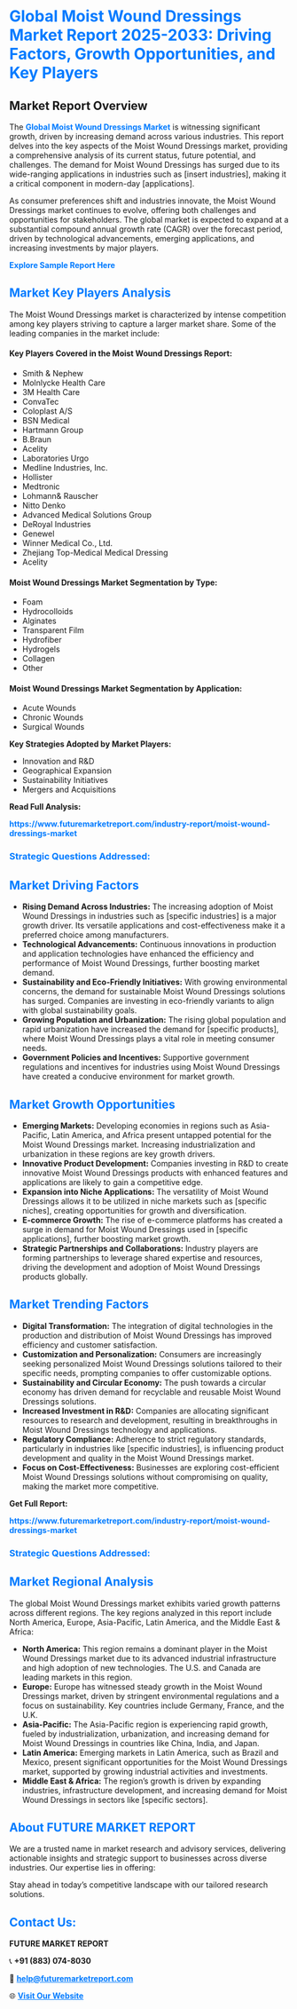 <h1 style="color: #007BFF;">Global Moist Wound Dressings Market Report 2025-2033: Driving Factors, Growth Opportunities, and Key Players</h1>

<section id="overview">
<h2>Market Report Overview</h2>
<p>The <a href="https://www.futuremarketreport.com/industry-report/moist-wound-dressings-market" style="color: #007BFF; text-decoration: none;"><strong>Global Moist Wound Dressings Market</strong></a> is witnessing significant growth, driven by increasing demand across various industries. This report delves into the key aspects of the Moist Wound Dressings market, providing a comprehensive analysis of its current status, future potential, and challenges. The demand for Moist Wound Dressings has surged due to its wide-ranging applications in industries such as [insert industries], making it a critical component in modern-day [applications].</p>
<p>As consumer preferences shift and industries innovate, the Moist Wound Dressings market continues to evolve, offering both challenges and opportunities for stakeholders. The global market is expected to expand at a substantial compound annual growth rate (CAGR) over the forecast period, driven by technological advancements, emerging applications, and increasing investments by major players.</p>
</section>

<section id="overview">
<p><a href="https://www.futuremarketreport.com/request-sample/reportId=102032" style="color: #007BFF; text-decoration: none;"><strong>Explore Sample Report Here</strong></a></p>
</section>

<section id="key-players">
<h2 style="color: #007BFF;">Market Key Players Analysis</h2>
<p>The Moist Wound Dressings market is characterized by intense competition among key players striving to capture a larger market share. Some of the leading companies in the market include:</p>
<h4>Key Players Covered in the Moist Wound Dressings Report:</h4>
<ul><li>Smith &amp; Nephew</li><li>Molnlycke Health Care</li><li>3M Health Care</li><li>ConvaTec</li><li>Coloplast A/S</li><li>BSN Medical</li><li>Hartmann Group</li><li>B.Braun</li><li>Acelity</li><li>Laboratories Urgo</li><li>Medline Industries, Inc.</li><li>Hollister</li><li>Medtronic</li><li>Lohmann&amp; Rauscher</li><li>Nitto Denko</li><li>Advanced Medical Solutions Group</li><li>DeRoyal Industries</li><li>Genewel</li><li>Winner Medical Co., Ltd.</li><li>Zhejiang Top-Medical Medical Dressing</li><li>Acelity</li></ul>
<h4>Moist Wound Dressings Market Segmentation by Type:</h4>
<ul><li>Foam</li><li>Hydrocolloids</li><li>Alginates</li><li>Transparent Film</li><li>Hydrofiber</li><li>Hydrogels</li><li>Collagen</li><li>Other</li></ul>

<h4>Moist Wound Dressings Market Segmentation by Application:</h4>
<ul><li>Acute Wounds</li><li>Chronic Wounds</li><li>Surgical Wounds</li></ul>
<p><strong>Key Strategies Adopted by Market Players:</strong></p>
<ul>
<li>Innovation and R&D</li>
<li>Geographical Expansion</li>
<li>Sustainability Initiatives</li>
<li>Mergers and Acquisitions</li>
</ul>
</section>

<section>
<p><strong>Read Full Analysis: </strong></p><a href="https://www.futuremarketreport.com/industry-report/moist-wound-dressings-market" style="color: #007BFF; text-decoration: none;"><strong>https://www.futuremarketreport.com/industry-report/moist-wound-dressings-market</strong></a>
<h3 style="color: #007BFF;">Strategic Questions Addressed:</h3>
</section>

<section id="driving-factors">
<h2 style="color: #007BFF;">Market Driving Factors</h2>
<ul>
<li><strong>Rising Demand Across Industries:</strong> The increasing adoption of Moist Wound Dressings in industries such as [specific industries] is a major growth driver. Its versatile applications and cost-effectiveness make it a preferred choice among manufacturers.</li>
<li><strong>Technological Advancements:</strong> Continuous innovations in production and application technologies have enhanced the efficiency and performance of Moist Wound Dressings, further boosting market demand.</li>
<li><strong>Sustainability and Eco-Friendly Initiatives:</strong> With growing environmental concerns, the demand for sustainable Moist Wound Dressings solutions has surged. Companies are investing in eco-friendly variants to align with global sustainability goals.</li>
<li><strong>Growing Population and Urbanization:</strong> The rising global population and rapid urbanization have increased the demand for [specific products], where Moist Wound Dressings plays a vital role in meeting consumer needs.</li>
<li><strong>Government Policies and Incentives:</strong> Supportive government regulations and incentives for industries using Moist Wound Dressings have created a conducive environment for market growth.</li>
</ul>
</section>

<section id="growth-opportunities">
<h2 style="color: #007BFF;">Market Growth Opportunities</h2>
<ul>
<li><strong>Emerging Markets:</strong> Developing economies in regions such as Asia-Pacific, Latin America, and Africa present untapped potential for the Moist Wound Dressings market. Increasing industrialization and urbanization in these regions are key growth drivers.</li>
<li><strong>Innovative Product Development:</strong> Companies investing in R&D to create innovative Moist Wound Dressings products with enhanced features and applications are likely to gain a competitive edge.</li>
<li><strong>Expansion into Niche Applications:</strong> The versatility of Moist Wound Dressings allows it to be utilized in niche markets such as [specific niches], creating opportunities for growth and diversification.</li>
<li><strong>E-commerce Growth:</strong> The rise of e-commerce platforms has created a surge in demand for Moist Wound Dressings used in [specific applications], further boosting market growth.</li>
<li><strong>Strategic Partnerships and Collaborations:</strong> Industry players are forming partnerships to leverage shared expertise and resources, driving the development and adoption of Moist Wound Dressings products globally.</li>
</ul>
</section>

<section id="trending-factors">
<h2 style="color: #007BFF;">Market Trending Factors</h2>
<ul>
<li><strong>Digital Transformation:</strong> The integration of digital technologies in the production and distribution of Moist Wound Dressings has improved efficiency and customer satisfaction.</li>
<li><strong>Customization and Personalization:</strong> Consumers are increasingly seeking personalized Moist Wound Dressings solutions tailored to their specific needs, prompting companies to offer customizable options.</li>
<li><strong>Sustainability and Circular Economy:</strong> The push towards a circular economy has driven demand for recyclable and reusable Moist Wound Dressings solutions.</li>
<li><strong>Increased Investment in R&D:</strong> Companies are allocating significant resources to research and development, resulting in breakthroughs in Moist Wound Dressings technology and applications.</li>
<li><strong>Regulatory Compliance:</strong> Adherence to strict regulatory standards, particularly in industries like [specific industries], is influencing product development and quality in the Moist Wound Dressings market.</li>
<li><strong>Focus on Cost-Effectiveness:</strong> Businesses are exploring cost-efficient Moist Wound Dressings solutions without compromising on quality, making the market more competitive.</li>
</ul>
</section>

<section>
<p><strong>Get Full Report: </strong></p><a href="https://www.futuremarketreport.com/industry-report/moist-wound-dressings-market" style="color: #007BFF; text-decoration: none;"><strong>https://www.futuremarketreport.com/industry-report/moist-wound-dressings-market</strong></a>
<h3 style="color: #007BFF;">Strategic Questions Addressed:</h3>
</section>


<section id="regional-analysis">
<h2 style="color: #007BFF;">Market Regional Analysis</h2>
<p>The global Moist Wound Dressings market exhibits varied growth patterns across different regions. The key regions analyzed in this report include North America, Europe, Asia-Pacific, Latin America, and the Middle East & Africa:</p>
<ul>
<li><strong>North America:</strong> This region remains a dominant player in the Moist Wound Dressings market due to its advanced industrial infrastructure and high adoption of new technologies. The U.S. and Canada are leading markets in this region.</li>
<li><strong>Europe:</strong> Europe has witnessed steady growth in the Moist Wound Dressings market, driven by stringent environmental regulations and a focus on sustainability. Key countries include Germany, France, and the U.K.</li>
<li><strong>Asia-Pacific:</strong> The Asia-Pacific region is experiencing rapid growth, fueled by industrialization, urbanization, and increasing demand for Moist Wound Dressings in countries like China, India, and Japan.</li>
<li><strong>Latin America:</strong> Emerging markets in Latin America, such as Brazil and Mexico, present significant opportunities for the Moist Wound Dressings market, supported by growing industrial activities and investments.</li>
<li><strong>Middle East & Africa:</strong> The region’s growth is driven by expanding industries, infrastructure development, and increasing demand for Moist Wound Dressings in sectors like [specific sectors].</li>
</ul>
</section>

<footer>
<h2 style="color: #007BFF;">About FUTURE MARKET REPORT</h2>
<p>We are a trusted name in market research and advisory services, delivering actionable insights and strategic support to businesses across diverse industries. Our expertise lies in offering:</p>

<p>Stay ahead in today’s competitive landscape with our tailored research solutions.</p>

<h2 style="color: #007BFF;">Contact Us:</h2>
<p><strong>FUTURE MARKET REPORT</strong></p>
<p>📞 <strong>+91 (883) 074-8030</strong></p>
<p>📧 <strong><a href="mailto:help@futuremarketreport.com" style="color: #007BFF;">help@futuremarketreport.com</a></strong></p>
<p>🌐 <strong><a href="https://www.futuremarketreport.com/" style="color: #007BFF;">Visit Our Website</a></strong></p>
</footer>